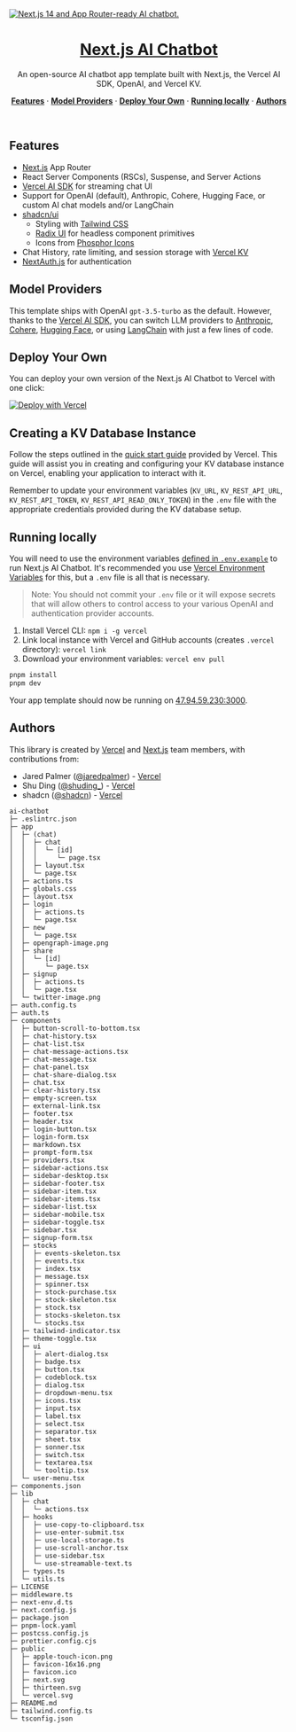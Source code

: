 <a href="https://chat.vercel.ai/">
  <img alt="Next.js 14 and App Router-ready AI chatbot." src="https://chat.vercel.ai/opengraph-image.png">
  <h1 align="center">Next.js AI Chatbot</h1>
</a>

<p align="center">
  An open-source AI chatbot app template built with Next.js, the Vercel AI SDK, OpenAI, and Vercel KV.
</p>

<p align="center">
  <a href="#features"><strong>Features</strong></a> ·
  <a href="#model-providers"><strong>Model Providers</strong></a> ·
  <a href="#deploy-your-own"><strong>Deploy Your Own</strong></a> ·
  <a href="#running-locally"><strong>Running locally</strong></a> ·
  <a href="#authors"><strong>Authors</strong></a>
</p>
<br/>

## Features

- [Next.js](https://nextjs.org) App Router
- React Server Components (RSCs), Suspense, and Server Actions
- [Vercel AI SDK](https://sdk.vercel.ai/docs) for streaming chat UI
- Support for OpenAI (default), Anthropic, Cohere, Hugging Face, or custom AI chat models and/or LangChain
- [shadcn/ui](https://ui.shadcn.com)
  - Styling with [Tailwind CSS](https://tailwindcss.com)
  - [Radix UI](https://radix-ui.com) for headless component primitives
  - Icons from [Phosphor Icons](https://phosphoricons.com)
- Chat History, rate limiting, and session storage with [Vercel KV](https://vercel.com/storage/kv)
- [NextAuth.js](https://github.com/nextauthjs/next-auth) for authentication

## Model Providers

This template ships with OpenAI `gpt-3.5-turbo` as the default. However, thanks to the [Vercel AI SDK](https://sdk.vercel.ai/docs), you can switch LLM providers to [Anthropic](https://anthropic.com), [Cohere](https://cohere.com/), [Hugging Face](https://huggingface.co), or using [LangChain](https://js.langchain.com) with just a few lines of code.

## Deploy Your Own

You can deploy your own version of the Next.js AI Chatbot to Vercel with one click:

[![Deploy with Vercel](https://vercel.com/button)](https://vercel.com/new/clone?demo-title=Next.js+Chat&demo-description=A+full-featured%2C+hackable+Next.js+AI+chatbot+built+by+Vercel+Labs&demo-url=https%3A%2F%2Fchat.vercel.ai%2F&demo-image=%2F%2Fimages.ctfassets.net%2Fe5382hct74si%2F4aVPvWuTmBvzM5cEdRdqeW%2F4234f9baf160f68ffb385a43c3527645%2FCleanShot_2023-06-16_at_17.09.21.png&project-name=Next.js+Chat&repository-name=nextjs-chat&repository-url=https%3A%2F%2Fgithub.com%2Fvercel-labs%2Fai-chatbot&from=templates&skippable-integrations=1&env=OPENAI_API_KEY%2CAUTH_SECRET&envDescription=How+to+get+these+env+vars&envLink=https%3A%2F%2Fgithub.com%2Fvercel-labs%2Fai-chatbot%2Fblob%2Fmain%2F.env.example&teamCreateStatus=hidden&stores=[{"type":"kv"}])

## Creating a KV Database Instance

Follow the steps outlined in the [quick start guide](https://vercel.com/docs/storage/vercel-kv/quickstart#create-a-kv-database) provided by Vercel. This guide will assist you in creating and configuring your KV database instance on Vercel, enabling your application to interact with it.

Remember to update your environment variables (`KV_URL`, `KV_REST_API_URL`, `KV_REST_API_TOKEN`, `KV_REST_API_READ_ONLY_TOKEN`) in the `.env` file with the appropriate credentials provided during the KV database setup.

## Running locally

You will need to use the environment variables [defined in `.env.example`](.env.example) to run Next.js AI Chatbot. It's recommended you use [Vercel Environment Variables](https://vercel.com/docs/projects/environment-variables) for this, but a `.env` file is all that is necessary.

> Note: You should not commit your `.env` file or it will expose secrets that will allow others to control access to your various OpenAI and authentication provider accounts.

1. Install Vercel CLI: `npm i -g vercel`
2. Link local instance with Vercel and GitHub accounts (creates `.vercel` directory): `vercel link`
3. Download your environment variables: `vercel env pull`

```bash
pnpm install
pnpm dev
```

Your app template should now be running on [47.94.59.230:3000](http://47.94.59.230:3000/).

## Authors

This library is created by [Vercel](https://vercel.com) and [Next.js](https://nextjs.org) team members, with contributions from:

- Jared Palmer ([@jaredpalmer](https://twitter.com/jaredpalmer)) - [Vercel](https://vercel.com)
- Shu Ding ([@shuding\_](https://twitter.com/shuding_)) - [Vercel](https://vercel.com)
- shadcn ([@shadcn](https://twitter.com/shadcn)) - [Vercel](https://vercel.com)

```
ai-chatbot
├─ .eslintrc.json
├─ app
│  ├─ (chat)
│  │  ├─ chat
│  │  │  └─ [id]
│  │  │     └─ page.tsx
│  │  ├─ layout.tsx
│  │  └─ page.tsx
│  ├─ actions.ts
│  ├─ globals.css
│  ├─ layout.tsx
│  ├─ login
│  │  ├─ actions.ts
│  │  └─ page.tsx
│  ├─ new
│  │  └─ page.tsx
│  ├─ opengraph-image.png
│  ├─ share
│  │  └─ [id]
│  │     └─ page.tsx
│  ├─ signup
│  │  ├─ actions.ts
│  │  └─ page.tsx
│  └─ twitter-image.png
├─ auth.config.ts
├─ auth.ts
├─ components
│  ├─ button-scroll-to-bottom.tsx
│  ├─ chat-history.tsx
│  ├─ chat-list.tsx
│  ├─ chat-message-actions.tsx
│  ├─ chat-message.tsx
│  ├─ chat-panel.tsx
│  ├─ chat-share-dialog.tsx
│  ├─ chat.tsx
│  ├─ clear-history.tsx
│  ├─ empty-screen.tsx
│  ├─ external-link.tsx
│  ├─ footer.tsx
│  ├─ header.tsx
│  ├─ login-button.tsx
│  ├─ login-form.tsx
│  ├─ markdown.tsx
│  ├─ prompt-form.tsx
│  ├─ providers.tsx
│  ├─ sidebar-actions.tsx
│  ├─ sidebar-desktop.tsx
│  ├─ sidebar-footer.tsx
│  ├─ sidebar-item.tsx
│  ├─ sidebar-items.tsx
│  ├─ sidebar-list.tsx
│  ├─ sidebar-mobile.tsx
│  ├─ sidebar-toggle.tsx
│  ├─ sidebar.tsx
│  ├─ signup-form.tsx
│  ├─ stocks
│  │  ├─ events-skeleton.tsx
│  │  ├─ events.tsx
│  │  ├─ index.tsx
│  │  ├─ message.tsx
│  │  ├─ spinner.tsx
│  │  ├─ stock-purchase.tsx
│  │  ├─ stock-skeleton.tsx
│  │  ├─ stock.tsx
│  │  ├─ stocks-skeleton.tsx
│  │  └─ stocks.tsx
│  ├─ tailwind-indicator.tsx
│  ├─ theme-toggle.tsx
│  ├─ ui
│  │  ├─ alert-dialog.tsx
│  │  ├─ badge.tsx
│  │  ├─ button.tsx
│  │  ├─ codeblock.tsx
│  │  ├─ dialog.tsx
│  │  ├─ dropdown-menu.tsx
│  │  ├─ icons.tsx
│  │  ├─ input.tsx
│  │  ├─ label.tsx
│  │  ├─ select.tsx
│  │  ├─ separator.tsx
│  │  ├─ sheet.tsx
│  │  ├─ sonner.tsx
│  │  ├─ switch.tsx
│  │  ├─ textarea.tsx
│  │  └─ tooltip.tsx
│  └─ user-menu.tsx
├─ components.json
├─ lib
│  ├─ chat
│  │  └─ actions.tsx
│  ├─ hooks
│  │  ├─ use-copy-to-clipboard.tsx
│  │  ├─ use-enter-submit.tsx
│  │  ├─ use-local-storage.ts
│  │  ├─ use-scroll-anchor.tsx
│  │  ├─ use-sidebar.tsx
│  │  └─ use-streamable-text.ts
│  ├─ types.ts
│  └─ utils.ts
├─ LICENSE
├─ middleware.ts
├─ next-env.d.ts
├─ next.config.js
├─ package.json
├─ pnpm-lock.yaml
├─ postcss.config.js
├─ prettier.config.cjs
├─ public
│  ├─ apple-touch-icon.png
│  ├─ favicon-16x16.png
│  ├─ favicon.ico
│  ├─ next.svg
│  ├─ thirteen.svg
│  └─ vercel.svg
├─ README.md
├─ tailwind.config.ts
└─ tsconfig.json

```